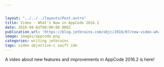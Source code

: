 ```yaml
---


layout: "../../../layouts/Post.astro"
title: Video - What’s New in AppCode 2016.2
date: 2016-08-02T00:00:00.000Z
publication_url: 'https://blog.jetbrains.com/objc/2016/07/new-video-whats-new-in-appcode-2016-2/'
image: images/appcode.png
categories: writing jetbrains
tags: video objective-c swift ide
---
```


A video about new features and improvements in AppCode 2016.2 is here!
